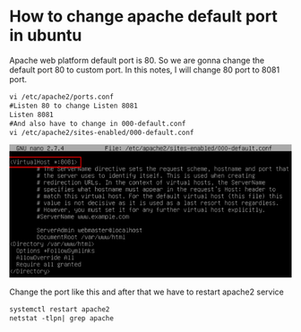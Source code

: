 # How to change apache default port in ubuntu

Apache web platform default port is 80. So we are gonna change the default port 80 to custom port. In this notes, I will change 80 port to 8081 port.

```text
vi /etc/apache2/ports.conf
#Listen 80 to change Listen 8081
Listen 8081
#And also have to change in 000-default.conf
vi /etc/apache2/sites-enabled/000-default.conf 
```

![](.gitbook/assets/change-apache-port-on-virtualhost.png)

Change the port like this and after that we have to restart apache2 service

```text
systemctl restart apache2
netstat -tlpn| grep apache
```

